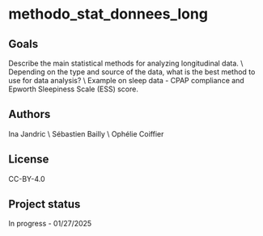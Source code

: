 # methodo_stat_donnees_long


## Goals

Describe the main statistical methods for analyzing longitudinal data. \\
Depending on the type and source of the data, what is the best method to use for data analysis? \\
Example on sleep data - CPAP compliance and Epworth Sleepiness Scale (ESS) score.

## Authors
Ina Jandric \\
Sébastien Bailly \\
Ophélie Coiffier

## License
CC-BY-4.0

## Project status
In progress - 01/27/2025
